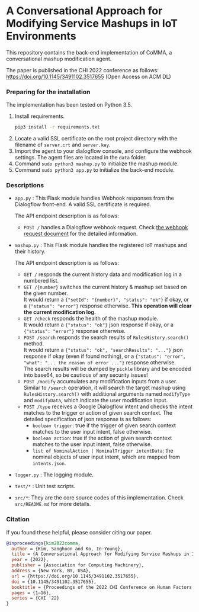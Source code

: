 # A Conversational Approach for Modifying Service Mashups in IoT Environments

This repository contains the back-end implementation of CoMMA, a conversational mashup modification agent.

The paper is published in the CHI 2022 conference as follows: https://doi.org/10.1145/3491102.3517655
(Open Access on ACM DL)

### Preparing for the installation
The implementation has been tested on Python 3.5.

1. Install requirements.
    ```bash
    pip3 install -r requirements.txt
    ```
2. Locate a valid SSL certificate on the root project directory with the filename of `server.crt` and `server.key`.
3. Import the agent to your dialogflow console, and configure the webhook settings.
The agent files are located in the `data` folder.
4. Command `sudo python3 mashup.py` to initialize the mashup module.
5. Command `sudo python3 app.py` to initialize the back-end module.

### Descriptions
- `app.py` : This Flask module handles Webhook responses from the Dialogflow front-end. A valid SSL certificate is required.

    The API endpoint description is as follows:
    - `POST /` handles a Dialogflow webhook request. Check [the webhook request document](https://cloud.google.com/dialogflow/es/docs/fulfillment-webhook#webhook_request) for the detailed information.

- `mashup.py` : This Flask module handles the registered IoT mashups and their history.

    The API endpoint description is as follows:
    - `GET /` responds the current history data and modification log in a numbered list.
    - `GET /{number}` switches the current history & mashup set based on the given number.<br />It would return a `{"setId": "{number}", "status": "ok"}` if okay, or a `{"status": "error"}` response otherwise. **This operation will clear the current modification log.**
    - `GET /check` responds the health of the mashup module.<br />It would return a `{"status": "ok"}` json response if okay, or a `{"status": "error"}` response otherwise.
    - `POST /search` responds the search results of `RulesHistory.search()` method.<br />It would return a `{"status": "ok", "searchResults": "..."}` json response if okay (even if found nothing), or a `{"status": "error", "what": "... the reason of error ..."}` response otherwise.<br />The search results will be dumped by `pickle` library and be encoded into base64, so be cautious of any security issues!
    - `POST /modify` accumulates any modification inputs from a user.<br />Similar to `/search` operation, it will search the target mashup using `RulesHistory.search()` with additional arguments named `modifyType` and `modifyData`, which indicate the user modification input.
    - `POST /type` receives a Google Dialogflow intent and checks the intent matches to the trigger or action of given search context. The detailed specification of json response is as follows:
        - `boolean trigger`: true if the trigger of given search context matches to the user input intent, false otherwise.
        - `boolean action`: true if the action of given search context matches to the user input intent, false otherwise.
        - `list of NominalAction | NominalTrigger intentData`: the nominal objects of user input intent, which are mapped from `intents.json`.

- `logger.py` : The logging module.

- `test/*` : Unit test scripts.

- `src/*`: They are the core source codes of this implementation. Check `src/README.md` for more details.

### Citation

If you found these helpful, please consider citing our paper.

```bibtex
@inproceedings{kim2022comma,
  author = {Kim, Sanghoon and Ko, In-Young},
  title = {A Conversational Approach for Modifying Service Mashups in IoT Environments},
  year = {2022},
  publisher = {Association for Computing Machinery},
  address = {New York, NY, USA},
  url = {https://doi.org/10.1145/3491102.3517655},
  doi = {10.1145/3491102.3517655},
  booktitle = {Proceedings of the 2022 CHI Conference on Human Factors in Computing Systems},
  pages = {1–16},
  series = {CHI '22}
}
```
